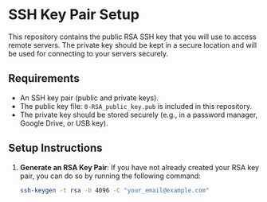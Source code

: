 # SSH Key Pair Setup

This repository contains the public RSA SSH key that you will use to access remote servers. The private key should be kept in a secure location and will be used for connecting to your servers securely.

## Requirements

- An SSH key pair (public and private keys).
- The public key file: `0-RSA_public_key.pub` is included in this repository.
- The private key should be stored securely (e.g., in a password manager, Google Drive, or USB key).

## Setup Instructions

1. **Generate an RSA Key Pair**:
   If you have not already created your RSA key pair, you can do so by running the following command:
   ```bash
   ssh-keygen -t rsa -b 4096 -C "your_email@example.com"
